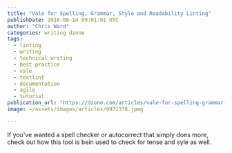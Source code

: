 ```yaml
---
title: "Vale for Spelling, Grammar, Style and Readability Linting"
publishDate: 2018-08-14 09:01:01 UTC
author: "Chris Ward"
categories: writing dzone
tags:
  - linting
  - writing
  - technical writing
  - best practice
  - vale
  - textlint
  - documentation
  - agile
  - tutorial
publication_url: "https://dzone.com/articles/vale-for-spelling-grammar-style-and-readability-li"
image: ~/assets/images/articles/9971378.jpeg

---
```

If you've wanted a spell checker or autocorrect that simply does more, check out how this tool is bein used to check for tense and syle as well.

